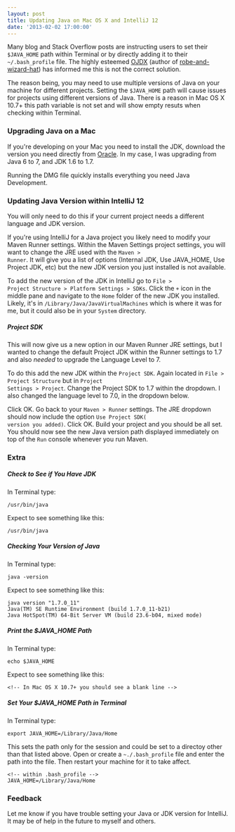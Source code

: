 ```yaml
---
layout: post
title: Updating Java on Mac OS X and IntelliJ 12
date: '2013-02-02 17:00:00'
---
```


Many blog and Stack Overflow posts are instructing users to set their <code>$JAVA_HOME</code> path within Terminal or by directly adding it to their <code>~/.bash_profile</code> file.  The highly esteemed [OJDX](http://ojdx.com) (author of [robe-and-wizard-hat](link:https://npmjs.org/package/robe-and-wizard-hat)) has informed me this is not the correct solution.  

The reason being, you may need to use multiple versions of Java on your machine for different projects.  Setting the <code>$JAVA_HOME</code> path will cause issues for projects using different versions of Java.  There is a reason in Mac OS X 10.7+ this path variable is not set and will show empty resuts when checking within Terminal.


### Upgrading Java on a Mac

If you're developing on your Mac you need to install the JDK, download the version you need directly from [Oracle](http://www.oracle.com/technetwork/java/javase/downloads/index.html).  In my case, I was upgrading from Java 6 to 7, and JDK 1.6 to 1.7.

Running the DMG file quickly installs everything you need Java Development.


### Updating Java Version within IntelliJ 12

You will only need to do this if your current project needs a different language and JDK version.

If you're using IntelliJ for a Java project you likely need to modify your Maven Runner settings.  Within the Maven Settings project settings, you will want to change the JRE used with the <code>Maven > Runner</code>. It will give you a list of options (Internal JDK, Use JAVA_HOME, Use Project JDK, etc) but the new JDK version you just installed is not available.

To add the new version of the JDK in IntelliJ go to <code>File > Project Structure > Platform Settings > SDKs</code>.  Click the <code>+</code> icon in the middle pane and navigate to the <code>Home</code> folder of the new JDK you installed.  Likely, it's in <code>/Library/Java/JavaVirtualMachines</code> which is where it was for me, but it could also be in your <code>System</code> directory.

##### Project SDK

This will now give us a new option in our Maven Runner JRE settings, but I wanted to change the default Project JDK within the Runner settings to 1.7 and also *needed* to upgrade the Language Level to 7.  

To do this add the new JDK within the <code>Project SDK</code>.  Again located in <code>File > Project Structure</code> but in <code>Project Settings > Project</code>. Change the Project SDK to 1.7 within the dropdown.  I also changed the language level to 7.0, in the dropdown below. 

Click OK.  Go back to your <code>Maven > Runner</code> settings.  The JRE dropdown should now include the option <code>Use Project SDK( version you added)</code>.  Click OK.  Build your project and you should be all set.  You should now see the new Java version path displayed immediately on top of the <code>Run</code> console whenever you run Maven.


### Extra

##### Check to See if You Have JDK

In Terminal type:

<code>/usr/bin/java</code>

Expect to see something like this:

	/usr/bin/java

##### Checking Your Version of Java

In Terminal type:

<code>java -version</code>

Expect to see something like this:

	java version "1.7.0_11"
	Java(TM) SE Runtime Environment (build 1.7.0_11-b21)
	Java HotSpot(TM) 64-Bit Server VM (build 23.6-b04, mixed mode)

##### Print the $JAVA_HOME Path

In Terminal type:

<code>echo $JAVA_HOME</code>

Expect to see something like this:

	<!-- In Mac OS X 10.7+ you should see a blank line -->


##### Set Your $JAVA_HOME Path in Terminal

In Terminal type:

<code>export JAVA_HOME=/Library/Java/Home</code>

This sets the path only for the session and could be set to a directoy other than that listed above.  Open or create a <code>~./.bash_profile</code>  file and enter the path into the file.  Then restart your machine for it to take affect.

	<!-- within .bash_profile -->
	JAVA_HOME=/Library/Java/Home


### Feedback

Let me know if you have trouble setting your Java or JDK version for IntelliJ.  It may be of help in the future to myself and others.